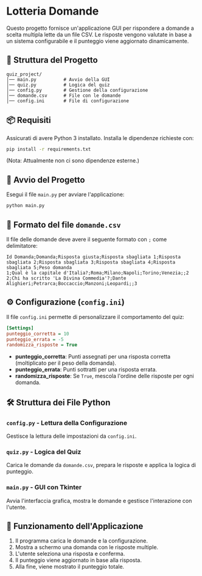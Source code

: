# Lotteria Domande

Questo progetto fornisce un'applicazione GUI per rispondere a domande a scelta multipla lette da un file CSV. Le risposte vengono valutate in base a un sistema configurabile e il punteggio viene aggiornato dinamicamente.

## 📂 Struttura del Progetto
```
quiz_project/
│── main.py          # Avvio della GUI
│── quiz.py          # Logica del quiz
│── config.py        # Gestione della configurazione
│── domande.csv      # File con le domande
│── config.ini       # File di configurazione
```

## 📦 Requisiti

Assicurati di avere Python 3 installato. Installa le dipendenze richieste con:

```sh
pip install -r requirements.txt
```
(Nota: Attualmente non ci sono dipendenze esterne.)

## 🚀 Avvio del Progetto

Esegui il file `main.py` per avviare l'applicazione:

```sh
python main.py
```

## 📜 Formato del file `domande.csv`

Il file delle domande deve avere il seguente formato con `;` come delimitatore:

```csv
Id Domanda;Domanda;Risposta giusta;Risposta sbagliata 1;Risposta sbagliata 2;Risposta sbagliata 3;Risposta sbagliata 4;Risposta sbagliata 5;Peso domanda
1;Qual è la capitale d'Italia?;Roma;Milano;Napoli;Torino;Venezia;;2
2;Chi ha scritto 'La Divina Commedia'?;Dante Alighieri;Petrarca;Boccaccio;Manzoni;Leopardi;;3
```

## ⚙️ Configurazione (`config.ini`)

Il file `config.ini` permette di personalizzare il comportamento del quiz:

```ini
[Settings]
punteggio_corretta = 10
punteggio_errata = -5
randomizza_risposte = True
```

- **punteggio_corretta**: Punti assegnati per una risposta corretta (moltiplicato per il peso della domanda).
- **punteggio_errata**: Punti sottratti per una risposta errata.
- **randomizza_risposte**: Se `True`, mescola l'ordine delle risposte per ogni domanda.

## 🛠 Struttura dei File Python

### `config.py` - Lettura della Configurazione
Gestisce la lettura delle impostazioni da `config.ini`.

### `quiz.py` - Logica del Quiz
Carica le domande da `domande.csv`, prepara le risposte e applica la logica di punteggio.

### `main.py` - GUI con Tkinter
Avvia l'interfaccia grafica, mostra le domande e gestisce l'interazione con l'utente.

## 📌 Funzionamento dell'Applicazione
1. Il programma carica le domande e la configurazione.
2. Mostra a schermo una domanda con le risposte multiple.
3. L'utente seleziona una risposta e conferma.
4. Il punteggio viene aggiornato in base alla risposta.
5. Alla fine, viene mostrato il punteggio totale.
